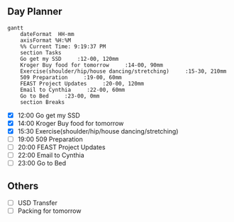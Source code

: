 ## Day Planner
```mermaid
gantt
    dateFormat  HH-mm
    axisFormat %H:%M
    %% Current Time: 9:19:37 PM
    section Tasks
    Go get my SSD     :12-00, 120mm
    Kroger Buy food for tomorrow     :14-00, 90mm
    Exercise(shoulder/hip/house dancing/stretching)     :15-30, 210mm
    509 Preparation     :19-00, 60mm
    FEAST Project Updates     :20-00, 120mm
    Email to Cynthia     :22-00, 60mm
    Go to Bed     :23-00, 0mm
    section Breaks

```

- [x] 12:00 Go get my SSD
- [x] 14:00 Kroger Buy food for tomorrow
- [x] 15:30 Exercise(shoulder/hip/house dancing/stretching)
- [ ] 19:00 509 Preparation
- [ ] 20:00 FEAST Project Updates
- [ ] 22:00 Email to Cynthia
- [ ] 23:00 Go to Bed

## Others
- [ ] USD Transfer
- [ ] Packing for tomorrow